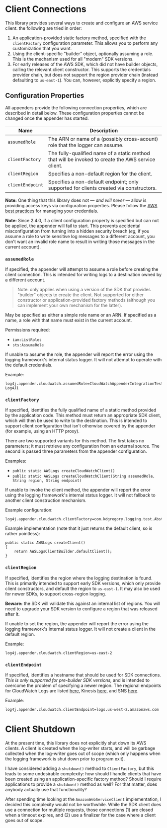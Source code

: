 # Client Connections

This library provides several ways to create and configure an AWS service client.
the following are tried in order:

1. An application-provided static factory method, specified with the `clientFactory`
   configuration parameter. This allows you to perform any customization that you want.
2. Using the client-specific "builder" object, optionally assuming a role. This is the
   mechanism used for all "modern" SDK versions.
3. For early releases of the AWS SDK, which did not have builder objects, calling the
   relevant client constructor. This supports the credentials provider chain, but does
   not support the region provider chain (instead defaulting to `us-east-1`). You can,
   however, explicitly specify a region.


## Configuration Properties

All appenders provide the following connection properties, which are described in detail
below.  These configuration properties cannot be changed once the appender has started.

Name                | Description
--------------------|----------------------------------------------------------------
`assumedRole`       | The ARN or name of a (possibly cross-acount) role that the logger can assume.
`clientFactory`     | The fully-qualified name of a static method that will be invoked to create the AWS service client.
`clientRegion`      | Specifies a non-default region for the client.
`clientEndpoint`    | Specifies a non-default endpoint; only supported for clients created via constructors.

**Note:** One thing that this library does not &mdash; _and will never_ &mdash; allow is 
providing access keys via configuration properties. Please follow the [AWS best
practices](https://docs.aws.amazon.com/general/latest/gr/aws-access-keys-best-practices.html)
for managing your credentials.

**Note:** Since 2.4.0, if a client configuration property is specified but can not be
applied, the appender will fail to start. This prevents accidental misconfiguration
from turning into a hidden security breach (_eg,_ if you assume a role to write sensitive
log messages to a different account, you don't want an invalid role name to result in
writing those messages in the current account).


### `assumedRole`

If specified, the appender will attempt to assume a role before creating the client
connection. This is intended for writing logs to a destination owned by a different
account.

> Note: only applies when using a version of the SDK that provides "builder" objects
  to create the client. Not supported for either constructor or application-provided
  factory methods (although you can implement your own mechanism for the latter).

May be specified as either a simple role name or an ARN. If specified as a name, a
role with that name must exist in the current account.

Permissions required:

* `iam:ListRoles`
* `sts:AssumeRole`

If unable to assume the role, the appender will report the error using the logging
framework's internal status logger. It will not attempt to operate with the default
credentials.

Example:

```
log4j.appender.cloudwatch.assumedRole=CloudWatchAppenderIntegrationTest-Log4J1
```


### `clientFactory`

If specified, identifies the fully qualified name of a static method provided by the
application code. This method must return an appropriate SDK client, which will then
be used to write to the destination. This is intended to support client configuration
that isn't otherwise covered by the appender (for example, using an HTTP proxy).

There are two supported variants for this method. The first takes no parameters; it
must retrieve any configuration from an external source. The second is passed three
parameters from the appender configuration.

Examples:

* `public static AWSLogs createCloudWatchClient()`
* `public static AWSLogs createCloudWatchClient(String assumedRole, String region, String endpoint)`

If unable to invoke the client method, the appender will report the error using the
logging framework's internal status logger. It will not fallback to another client
construction mechanism.

Example configuration:

```
log4j.appender.cloudwatch.clientFactory=com.kdgregory.logging.test.AbstractCloudWatchAppenderIntegrationTest.createClient
```

Example implementation (note that it just returns the default client, so is rather pointless):

```
public static AWSLogs createClient()
{
    return AWSLogsClientBuilder.defaultClient();
}
```


### `clientRegion`

If specified, identifies the region where the logging destination is found. This
is primarily intended to support early SDK versions, which only provide client
constructors, and default the region to `us-east-1`. It may also be used for
newer SDKs, to support cross-region logging.

**Beware:** the SDK will validate this against an internal list of regions. You
will need to upgrade your SDK version to configure a region that was released
after it.

If unable to set the region, the appender will report the error using the logging
framework's internal status logger. It will not create a client in the default
region.

Example:

```
log4j.appender.cloudwatch.clientRegion=us-east-2
```


### `clientEndpoint`

If specified, identifies a hostname that should be used for SDK connections. _This
is only supported for pre-builder SDK versions,_ and is intended to overcome the
problem of specifying a newer region. The regional endpoints for CloudWatch Logs
are listed [here](https://docs.aws.amazon.com/general/latest/gr/rande.html#cwl_region),
Kinesis [here](https://docs.aws.amazon.com/general/latest/gr/rande.html#ak_region),
and SNS [here](https://docs.aws.amazon.com/general/latest/gr/rande.html#sns_region).

Example:

```
log4j.appender.cloudwatch.clientEndpoint=logs.us-west-2.amazonaws.com
```


# Client Shutdown

At the present time, this library does not explicitly shut down its AWS clients. A
client is created when the log-writer starts, and will be garbage collected when
the log-writer goes out of scope (which only happens when the logging framework is
shut down prior to program exit).

I have considered adding a `shutdown()` method to `ClientFactory`, but this leads
to some undesirable complexity: how should I handle clients that have been created
using an application-specific factory method? Should I require applications to
provide a `shutdown()` method as well? For that matter, does anybody actually use
that functionality?

After spending time looking at the `AmazonWebServiceClient` implementation, I decided
this complexity would not be worthwhile. While the SDK client does use a connection
for multiple requests, those connections (1) are closed when a timeout expires, and
(2) use a finalizer for the case where a client goes out of scope.
